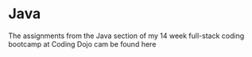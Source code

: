 # Java

The assignments from the Java section of my 14 week full-stack coding bootcamp at Coding Dojo cam be found here 
